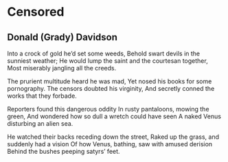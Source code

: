 # Censored
## Donald (Grady) Davidson
Into a crock of gold he’d set some weeds,
Behold swart devils in the sunniest weather;
He would lump the saint and the courtesan together,
Most miserably jangling all the creeds.

The prurient multitude heard he was mad,
Yet nosed his books for some pornography.
The censors doubted his virginity,
And secretly conned the works that they forbade.

Reporters found this dangerous oddity
In rusty pantaloons, mowing the green,
And wondered how so dull a wretch could have seen
A naked Venus disturbing an alien sea.

He watched their backs receding down the street,
Raked up the grass, and suddenly had a vision
Of how Venus, bathing, saw with amused derision
Behind the bushes peeping satyrs’ feet.
